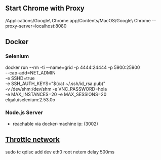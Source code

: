 ## Start Chrome with Proxy

/Applications/Google\ Chrome.app/Contents/MacOS/Google\ Chrome --proxy-server=localhost:8080

## Docker 

### Selenium

docker run --rm -ti --name=grid -p 4444:24444 -p 5900:25900 \
        --cap-add=NET_ADMIN \
        -e SSHD=true \
        -e SSH_AUTH_KEYS="$(cat ~/.ssh/id_rsa.pub)" \
        -v /dev/shm:/dev/shm -e VNC_PASSWORD=hola \
        -e MAX_INSTANCES=20 -e MAX_SESSIONS=20 \
        elgalu/selenium:2.53.0o
        
        
### Node.js Server 

- reachable via docker-machine ip:<port> (3002) 


## [Throttle network](http://mark.koli.ch/slowdown-throttle-bandwidth-linux-network-interface)

sudo tc qdisc add dev eth0 root netem delay 500ms